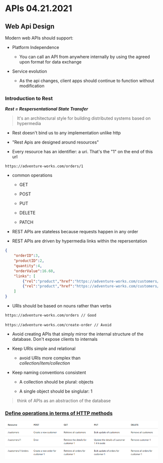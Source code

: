 # APIs 04.21.2021

## Web Api Design

Modern web APIs should support:

- Platform Independence

  - You can call an API from anywhere internally by using the agreed upon format for data exchange

- Service evolution

  - As the api changes, client apps should continue to function without modification

### Introduction to Rest

**_Rest = Respersentational State Transfer_**

> It's an architectural style for building distributed systems based on hypermedia

- Rest doesn't bind us to any implementation unlike http

- "Rest Apis are designed around resources"

- Every resource has an identifier: a uri. That's the "1" on the end of this url

```HTTP
https://adventure-works.com/orders/1
```

- common operations

  - GET

  - POST

  - PUT

  - DELETE

  - PATCH

- REST APIs are stateless because requests happen in any order

- REST APIs are driven by hypermedia links within the repersentation

```JSON
{
    "orderID":3,
    "productID":2,
    "quantity":4,
    "orderValue":16.60,
    "links": [
        {"rel":"product","href":"https://adventure-works.com/customers/3", "action":"GET" },
        {"rel":"product","href":"https://adventure-works.com/customers/3", "action":"PUT" }
    ]
}
```

- URIs should be based on nouns rather than verbs

```HTTP
https://adventure-works.com/orders // Good

https://adventure-works.com/create-order // Avoid
```

- Avoid creating APIs that simply mirror the internal structure of the database. Don't expose clients to internals

- Keep URIs simple and relational

  - avoid URIs more complex than \
    _collection/item/collection_

- Keep naming conventions consistent

  - A collection should be plural: objects

  - A single object should be singlular: 1

> think of APIs as an abstraction of the database

### [Define operations in terms of HTTP methods](https://docs.microsoft.com/en-us/azure/architecture/best-practices/api-design#define-operations-in-terms-of-http-methods)

![Operations](/assets/Operations.png)